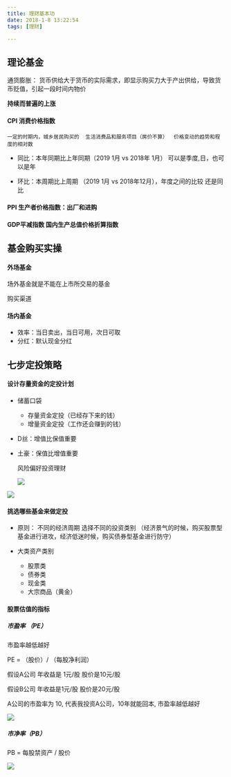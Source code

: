 ```yaml
---
title: 理财基本功
date: 2018-1-8 13:22:54
tags: [理财]

---
```






## 理论基金



通货膨胀： 货币供给大于货币的实际需求，即显示购买力大于产出供给，导致货币贬值，引起一段时间内物价

**持续而普遍的上涨** 



#### CPI 消费价格指数

 	一定的时期内，城乡居民购买的  生活消费品和服务项目（房价不算）  价格变动的趋势和程度的相对数

- 同比：本年同期比上年同期（2019 1月 vs  2018年 1月）  可以是季度,日，也可以是年

- 环比：本周期比上周期 （2019 1月 vs 2018年12月），年度之间的比较 还是同比

  

#### PPI 生产者价格指数：出厂和进购

#### GDP平减指数  国内生产总值价格折算指数



## 基金购买实操

#### 外场基金

场外基金就是不能在上市所交易的基金

购买渠道





#### 场内基金

- 效率：当日卖出，当日可用，次日可取
- 分红：默认现金分红



## 七步定投策略

#### 设计存量资金的定投计划

- 储蓄口袋

  - 存量资金定投（已经存下来的钱）
  - 增量资金定投（工作还会赚到的钱）

- D丝：增值比保值重要

- 土豪：保值比增值重要

   风险偏好投资理财
  
  ![](https://i.loli.net/2020/01/22/LTEONW4A1YIqzdF.png)
  
  
  
  

![](https://i.loli.net/2020/01/22/dfqNJ3urF12Kimc.png)





#### 挑选哪些基金来做定投

- 原则： 不同的经济周期 选择不同的投资类别 （经济景气的时候，购买股票型基金进行进攻，经济低迷时候，购买债券型基金进行防守）

- 大类资产类别
  - 股票类
  - 债券类
  - 现金类
  - 大宗商品（黄金）





#### 股票估值的指标

##### **市盈率 （PE）**     

市盈率越低越好

PE = （股价）/ （每股净利润）



假设A公司  年收益是 1元/股     股价是10元/股

假设B公司  年收益是1元/股      股价是20元/股



A公司的市盈率为 10, 代表我投资A公司，10年就能回本,   市盈率越低越好

![](https://i.loli.net/2020/01/23/YVWpAiJc5IxnULl.png)



##### 市净率（PB）

PB = 每股禁资产 / 股价 



![](https://i.loli.net/2020/01/23/qjCdoSV7D3OUB4p.png)
